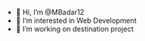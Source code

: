 - 👋 Hi, I’m @MBadar12
- 👀 I’m interested in Web Development
- 🌱 I’m working on destination project

<!---
MBadar12/MBadar12 is a ✨ special ✨ repository because its `README.md` (this file) appears on your GitHub profile.
You can click the Preview link to take a look at your changes.
--->
